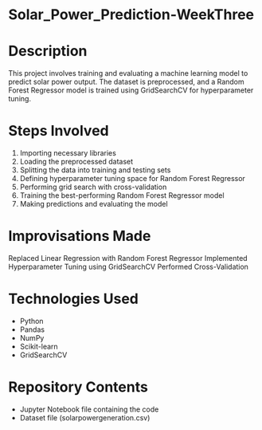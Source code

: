 # Solar_Power_Prediction-WeekThree
# Description
This project involves training and evaluating a machine learning model to predict solar power output. The dataset is preprocessed, and a Random Forest Regressor model is trained using GridSearchCV for hyperparameter tuning.

# Steps Involved
1. Importing necessary libraries
2. Loading the preprocessed dataset
3. Splitting the data into training and testing sets
4. Defining hyperparameter tuning space for Random Forest Regressor
5. Performing grid search with cross-validation
6. Training the best-performing Random Forest Regressor model
7. Making predictions and evaluating the model

# Improvisations Made
Replaced Linear Regression with Random Forest Regressor
Implemented Hyperparameter Tuning using GridSearchCV
Performed Cross-Validation

# Technologies Used
- Python
- Pandas
- NumPy
- Scikit-learn
- GridSearchCV

# Repository Contents
- Jupyter Notebook file containing the code
- Dataset file (solarpowergeneration.csv)
